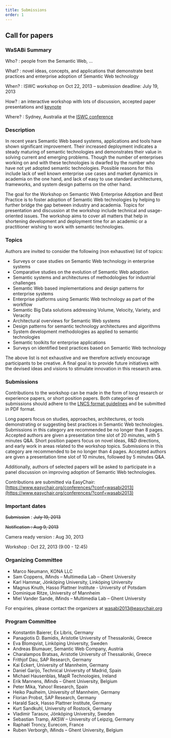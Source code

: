 ```yaml
---
title: Submissions
order: 1
---
```


## Call for papers

### WaSABi Summary

Who?
: people from the Semantic Web, ...

What?
: novel ideas, concepts, and applications that demonstrate best practices and enterprise adoption of Semantic Web technology

When?
: ISWC workshop on Oct 22, 2013 – submission deadline: July 19, 2013

How?
: an interactive workshop with lots of discussion, accepted paper presentations and [keynote](/keynote/)

Where?
: Sydney, Australia at the [ISWC conference](http://iswc2013.semanticweb.org/)

### Description

In recent years Semantic Web based systems, applications and tools have shown significant improvement. Their increased deployment indicates a steady maturing of semantic technologies and demonstrates their value in solving current and emerging problems. Though the number of enterprises working on and with these technologies is dwarfed by the number who have not yet adopted semantic technologies. Possible reasons for this include lack of well known enterprise use cases and market dynamics in academia on the one hand, and lack of easy to use standard architectures, frameworks, and system design patterns on the other hand. 

The goal for the Workshop on Semantic Web Enterprise Adoption and Best Practice is to foster adoption of Semantic Web technologies by helping to further bridge the gap between industry and academia. Topics for presentation and discussion at the workshop include technical and usage-oriented issues. The workshop aims to cover all matters that help in shortening development and deployment time for an academic or a practitioner wishing to work with semantic technologies.

### Topics

Authors are invited to consider the following (non exhaustive) list of topics:

- Surveys or case studies on Semantic Web technology in enterprise systems
- Comparative studies on the evolution of Semantic Web adoption
- Semantic systems and architectures of methodologies for industrial challenges
- Semantic Web based implementations and design patterns for enterprise systems
- Enterprise platforms using Semantic Web technology as part of the workflow
- Semantic Big Data solutions addressing Volume, Velocity, Variety, and Veracity
- Architectural overviews for Semantic Web systems
- Design patterns for semantic technology architectures and algorithms
- System development methodologies as applied to semantic technologies
- Semantic toolkits for enterprise applications
- Surveys on identified best practices based on Semantic Web technology

The above list is not exhaustive and we therefore actively encourage participants to be creative.
A final goal is to provide future initiatives with the devised ideas and visions to stimulate innovation in this research area.

### Submissions

Contributions to the workshop can be made in the form of long research or experience papers, or short position papers. Both categories of submissions should adhere to the [LNCS format guidelines](http://www.springer.com/computer/lncs?SGWID=0-164-6-793341-0) and be submitted in PDF format.

Long papers focus on studies, approaches, architectures, or tools demonstrating or suggesting best practices in Semantic Web technologies. Submissions in this category are recommended be no longer than 8 pages. Accepted authors are given a presentation time slot of 20 minutes, with 5 minutes Q&A.
Short position papers focus on novel ideas, R&D directions, and early work in areas related to the workshop topics. Submissions in this category are recommended to be no longer than 4 pages. Accepted authors are given a presentation time slot of 10 minutes, followed by 5 minutes Q&A.

Additionally, authors of selected papers will be asked to participate in a panel discussion on improving adoption of Semantic Web technologies.

Contributions are submitted via EasyChair: [https://www.easychair.org/conferences/?conf=wasabi2013](https://www.easychair.org/conferences/?conf=wasabi2013)

### Important dates

<del>Submission</del>
: <del>July 19, 2013</del>

<del>Notification
: <del>Aug 9, 2013</del>

Camera ready version
: Aug 30, 2013

Workshop
: Oct 22, 2013 (9:00 - 12:45)

### Organizing Committee

- Marco Neumann, KONA LLC
- Sam Coppens, iMinds – Multimedia Lab – Ghent University
- Karl Hammar, Jönköping University, Linköping University
- Magnus Knuth, Hasso Plattner Institute - University of Potsdam
- Dominique Ritze, University of Mannheim
- Miel Vander Sande, iMinds – Multimedia Lab – Ghent University

For enquiries, please contact the organizers at [wasabi2013@easychair.org](mailto:wasabi2013@easychair.org)

### Program Committee
- Konstantin Baierer, Ex Libris, Germany
- Panagiotis D. Bamidis, Aristotle University of Thessaloniki, Greece
- Eva Blomqvist, Linköping University, Sweden
- Andreas Blumauer, Semantic Web Company, Austria
- Charalampos Bratsas, Aristotle University of Thessaloniki, Greece
- Frithjof Dau, SAP Research, Germany
- Kai Eckert, University of Mannheim, Germany
- Daniel Garijo, Technical University of Madrid, Spain
- Michael Hausenblas, MapR Technologies, Ireland
- Erik Mannens, iMinds – Ghent University, Belgium
- Peter Mika, Yahoo! Research, Spain
- Heiko Paulheim, University of Mannheim, Germany
- Florian Probst, SAP Research, Germany
- Harald Sack, Hasso Plattner Institute, Germany
- Kurt Sandkuhl, University of Rostock, Germany
- Vladimir Tarasov, Jönköping University, Sweden
- Sebastian Tramp, AKSW – University of Leipzig, Germany
- Raphaël Troncy, Eurecom, France
- Ruben Verborgh, iMinds – Ghent University, Belgium
